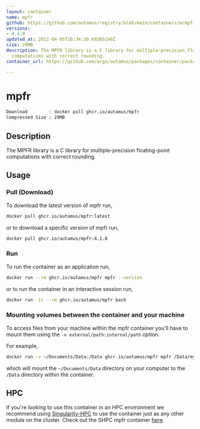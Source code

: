 ```yaml
---
layout: container
name: mpfr
github: https://github.com/autamus/registry/blob/main/containers/m/mpfr/spack.yaml
versions:
- 4.1.0
updated_at: 2022-04-05T16:34:30.69365246Z
size: 29MB
description: The MPFR library is a C library for multiple-precision floating-point
  computations with correct rounding.
container_url: https://github.com/orgs/autamus/packages/container/package/mpfr

---
```

# mpfr
```bash 
Download        : docker pull ghcr.io/autamus/mpfr
Compressed Size : 29MB
```

## Description
The MPFR library is a C library for multiple-precision floating-point computations with correct rounding.

## Usage
### Pull (Download)
To download the latest version of mpfr run,

```bash
docker pull ghcr.io/autamus/mpfr:latest
```

or to download a specific version of mpfr run,

```bash
docker pull ghcr.io/autamus/mpfr:4.1.0
```
### Run
To run the container as an application run,
```bash
docker run --rm ghcr.io/autamus/mpfr mpfr --version
```

or to run the container in an interactive session run,
```bash
docker run -it --rm ghcr.io/autamus/mpfr bash
```

### Mounting volumes between the container and your machine
To access files from your machine within the mpfr container you'll have to mount them using the `-v external/path:internal/path` option.

For example,
```bash
docker run -v ~/Documents/Data:/Data ghcr.io/autamus/mpfr mpfr /Data/myData.csv
```
which will mount the `~/Documents/Data` directory on your computer to the `/Data` directory within the container.

## HPC
If you're looking to use this container in an HPC environment we recommend using [Singularity-HPC](https://singularity-hpc.readthedocs.io) to use the container just as any other module on the cluster. Check out the SHPC mpfr container [here](https://singularityhub.github.io/singularity-hpc/r/ghcr.io-autamus-mpfr/).
